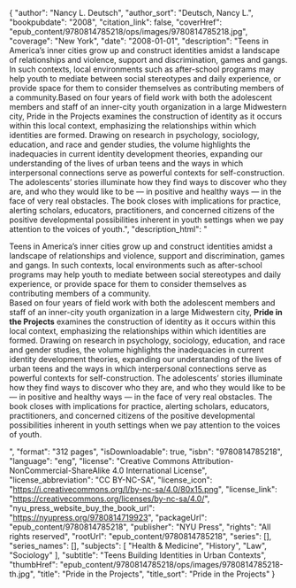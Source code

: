 {
  "author": "Nancy L. Deutsch",
  "author_sort": "Deutsch, Nancy L.",
  "bookpubdate": "2008",
  "citation_link": false,
  "coverHref": "epub_content/9780814785218/ops/images/9780814785218.jpg",
  "coverage": "New York",
  "date": "2008-01-01",
  "description": "Teens in America’s inner cities grow up and construct identities amidst a landscape of relationships and violence, support and discrimination, games and gangs. In such contexts, local environments such as after-school programs may help youth to mediate between social stereotypes and daily experience, or provide space for them to consider themselves as contributing members of a community.Based on four years of field work with both the adolescent members and staff of an inner-city youth organization in a large Midwestern city, Pride in the Projects examines the construction of identity as it occurs within this local context, emphasizing the relationships within which identities are formed. Drawing on research in psychology, sociology, education, and race and gender studies, the volume highlights the inadequacies in current identity development theories, expanding our understanding of the lives of urban teens and the ways in which interpersonal connections serve as powerful contexts for self-construction. The adolescents’ stories illuminate how they find ways to discover who they are, and who they would like to be — in positive and healthy ways — in the face of very real obstacles. The book closes with implications for practice, alerting scholars, educators, practitioners, and concerned citizens of the positive developmental possibilities inherent in youth settings when we pay attention to the voices of youth.",
  "description_html": "<p>Teens in America’s inner cities grow up and construct identities amidst a landscape of relationships and violence, support and discrimination, games and gangs. In such contexts, local environments such as after-school programs may help youth to mediate between social stereotypes and daily experience, or provide space for them to consider themselves as contributing members of a community.<br>Based on four years of field work with both the adolescent members and staff of an inner-city youth organization in a large Midwestern city, <b>Pride in the Projects</b> examines the construction of identity as it occurs within this local context, emphasizing the relationships within which identities are formed. Drawing on research in psychology, sociology, education, and race and gender studies, the volume highlights the inadequacies in current identity development theories, expanding our understanding of the lives of urban teens and the ways in which interpersonal connections serve as powerful contexts for self-construction. The adolescents’ stories illuminate how they find ways to discover who they are, and who they would like to be — in positive and healthy ways — in the face of very real obstacles. The book closes with implications for practice, alerting scholars, educators, practitioners, and concerned citizens of the positive developmental possibilities inherent in youth settings when we pay attention to the voices of youth.</p>",
  "format": "312 pages",
  "isDownloadable": true,
  "isbn": "9780814785218",
  "language": "eng",
  "license": "Creative Commons Attribution-NonCommercial-ShareAlike 4.0 International License",
  "license_abbreviation": "CC BY-NC-SA",
  "license_icon": "https://i.creativecommons.org/l/by-nc-sa/4.0/80x15.png",
  "license_link": "https://creativecommons.org/licenses/by-nc-sa/4.0/",
  "nyu_press_website_buy_the_book_url": "https://nyupress.org/9780814719923",
  "packageUrl": "epub_content/9780814785218",
  "publisher": "NYU Press",
  "rights": "All rights reserved",
  "rootUrl": "epub_content/9780814785218",
  "series": [],
  "series_names": [],
  "subjects": [
    "Health & Medicine",
    "History",
    "Law",
    "Sociology"
  ],
  "subtitle": "Teens Building Identities in Urban Contexts",
  "thumbHref": "epub_content/9780814785218/ops/images/9780814785218-th.jpg",
  "title": "Pride in the Projects",
  "title_sort": "Pride in the Projects"
}
